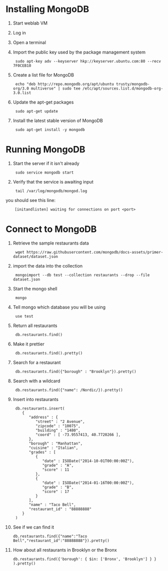 # Installing MongoDB

1. Start weblab VM
2. Log in
3. Open a terminal
4. Import the public key used by the package management system

		sudo apt-key adv --keyserver hkp://keyserver.ubuntu.com:80 --recv 7F0CEB10

5. Create a list file for MongoDB

		echo "deb http://repo.mongodb.org/apt/ubuntu trusty/mongodb-org/3.0 multiverse" | sudo tee /etc/apt/sources.list.d/mongodb-org-3.0.list 

6. Update the apt-get packages

		sudo apt-get update

7. Install the latest stable version of MongoDB

		sudo apt-get install -y mongodb

# Running MongoDB
1. Start the server if it isn't already

		sudo service mongodb start

2. Verify that the service is awaiting input

		tail /var/log/mongodb/mongod.log 

you should see this line:

		[initandlisten] waiting for connections on port <port>

# Connect to MongoDB
1. Retrieve the sample restaurants data

		wget https://raw.githubusercontent.com/mongodb/docs-assets/primer-dataset/dataset.json 

2. import the data into the collection

		mongoimport --db test --collection restaurants --drop --file dataset.json

3. Start the mongo shell

		mongo

4. Tell mongo which database you will be using

		use test

5. Return all restaurants 

		db.restaurants.find()

6. Make it prettier

		db.restaurants.find().pretty()

7. Search for a restaurant

		db.restaurants.find({"borough" : "Brooklyn"}).pretty() 

8. Search with a wildcard

		db.restaurants.find({"name": /Nordic/}).pretty()

9. Insert into restaurants

		db.restaurants.insert(
		   {
		      "address" : {
		         "street" : "2 Avenue",
		         "zipcode" : "10075",
		         "building" : "1480",
		         "coord" : [ -73.9557413, 40.7720266 ],
		      },
		      "borough" : "Manhattan",
		      "cuisine" : "Italian",
		      "grades" : [
		         {
		            "date" : ISODate("2014-10-01T00:00:00Z"),
		            "grade" : "A",
		            "score" : 11
		         },
		         {
		            "date" : ISODate("2014-01-16T00:00:00Z"),
		            "grade" : "B",
		            "score" : 17
		         }
		      ],
		      "name" : "Taco Bell",
		      "restaurant_id" : "88888888"
		   }
		)

10. See if we can find it 

		db.restaurants.find({"name":"Taco Bell","restaurant_id":"88888888"}).pretty()

11. How about all restaurants in Brooklyn or the Bronx

		db.restaurants.find({'borough': { $in: ['Bronx', 'Brooklyn'] } } ).pretty()

		
